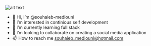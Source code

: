 ![alt text](https://camo.githubusercontent.com/7268772cece327e0aaacdb1d595fb62ea3cf8993cc748ec401486121a1663d21/68747470733a2f2f7265732e636c6f7564696e6172792e636f6d2f70726163746963616c6465762f696d6167652f66657463682f732d2d7a5f7934774455642d2d2f635f696d616767615f7363616c652c665f6175746f2c666c5f70726f67726573736976652c685f3432302c715f36362c775f313030302f68747470733a2f2f74686570726163746963616c6465762e73332e616d617a6f6e6177732e636f6d2f692f6e39623270336a3068316d6471766d73336f67632e676966)

- 👋 Hi, I’m @souhaieb-mediouni
- 👀 I’m interested in continious self development
- 🌱 I’m currently learning full stack 
- 💞️ I’m looking to collaborate on creating a social media application 
- 📫 How to reach me souhaieb_mediouni@hotmail.com

<!---
souhaieb-med/souhaieb-med is a ✨ special ✨ repository because its `README.md` (this file) appears on your GitHub profile.
You can click the Preview link to take a look at your changes.
--->

